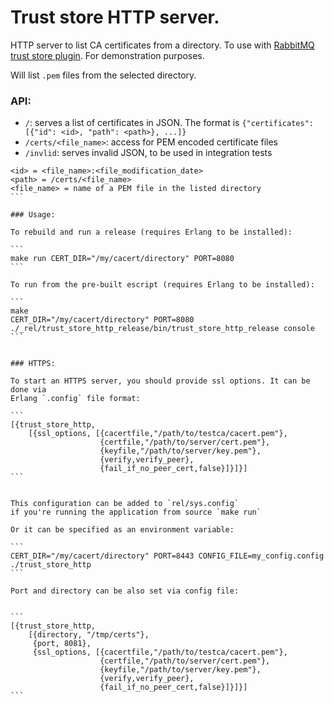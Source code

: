 # Trust store HTTP server.

HTTP server to list CA certificates from a directory.
To use with [RabbitMQ trust store plugin](https://github.com/rabbitmq/rabbitmq-trust-store).
For demonstration purposes.

Will list `.pem` files from the selected directory.

### API:

 * `/`: serves a list of certificates in JSON. The format is `{"certificates":[{"id": <id>, "path": <path>}, ...]}`
 * `/certs/<file_name>`: access for PEM encoded certificate files
 * `/invlid`: serves invalid JSON, to be used in integration tests

````
<id> = <file_name>:<file_modification_date>
<path> = /certs/<file_name>
<file_name> = name of a PEM file in the listed directory
```

### Usage:

To rebuild and run a release (requires Erlang to be installed):

```
make run CERT_DIR="/my/cacert/directory" PORT=8080
```

To run from the pre-built escript (requires Erlang to be installed):

```
make
CERT_DIR="/my/cacert/directory" PORT=8080 ./_rel/trust_store_http_release/bin/trust_store_http_release console
```


### HTTPS:

To start an HTTPS server, you should provide ssl options. It can be done via
Erlang `.config` file format:

```
[{trust_store_http,
    [{ssl_options, [{cacertfile,"/path/to/testca/cacert.pem"},
                    {certfile,"/path/to/server/cert.pem"},
                    {keyfile,"/path/to/server/key.pem"},
                    {verify,verify_peer},
                    {fail_if_no_peer_cert,false}]}]}]
```


This configuration can be added to `rel/sys.config`
if you're running the application from source `make run`

Or it can be specified as an environment variable:

```
CERT_DIR="/my/cacert/directory" PORT=8443 CONFIG_FILE=my_config.config ./trust_store_http
```

Port and directory can be also set via config file:


```
[{trust_store_http,
    [{directory, "/tmp/certs"},
     {port, 8081},
     {ssl_options, [{cacertfile,"/path/to/testca/cacert.pem"},
                    {certfile,"/path/to/server/cert.pem"},
                    {keyfile,"/path/to/server/key.pem"},
                    {verify,verify_peer},
                    {fail_if_no_peer_cert,false}]}]}]
```
